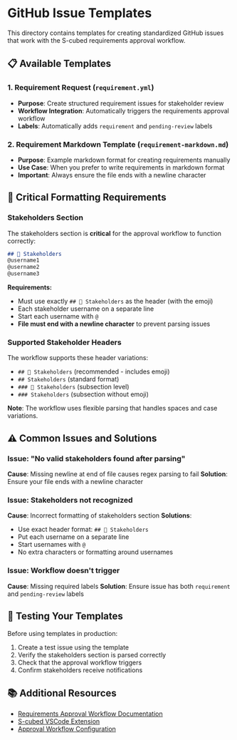 # GitHub Issue Templates

This directory contains templates for creating standardized GitHub issues that work with the S-cubed requirements approval workflow.

## 📋 Available Templates

### 1. Requirement Request (`requirement.yml`)
- **Purpose**: Create structured requirement issues for stakeholder review
- **Workflow Integration**: Automatically triggers the requirements approval workflow
- **Labels**: Automatically adds `requirement` and `pending-review` labels

### 2. Requirement Markdown Template (`requirement-markdown.md`)
- **Purpose**: Example markdown format for creating requirements manually
- **Use Case**: When you prefer to write requirements in markdown format
- **Important**: Always ensure the file ends with a newline character

## 🔧 Critical Formatting Requirements

### Stakeholders Section
The stakeholders section is **critical** for the approval workflow to function correctly:

```markdown
## 👥 Stakeholders
@username1
@username2
@username3
```

**Requirements:**
- Must use exactly `## 👥 Stakeholders` as the header (with the emoji)
- Each stakeholder username on a separate line
- Start each username with `@`
- **File must end with a newline character** to prevent parsing issues

### Supported Stakeholder Headers
The workflow supports these header variations:
- `## 👥 Stakeholders` (recommended - includes emoji)
- `## Stakeholders` (standard format)
- `### 👥 Stakeholders` (subsection level)
- `### Stakeholders` (subsection without emoji)

**Note**: The workflow uses flexible parsing that handles spaces and case variations.

## ⚠️ Common Issues and Solutions

### Issue: "No valid stakeholders found after parsing"
**Cause**: Missing newline at end of file causes regex parsing to fail
**Solution**: Ensure your file ends with a newline character

### Issue: Stakeholders not recognized
**Cause**: Incorrect formatting of stakeholders section
**Solutions**:
- Use exact header format: `## 👥 Stakeholders`
- Put each username on a separate line
- Start usernames with `@`
- No extra characters or formatting around usernames

### Issue: Workflow doesn't trigger
**Cause**: Missing required labels
**Solution**: Ensure issue has both `requirement` and `pending-review` labels

## 🧪 Testing Your Templates

Before using templates in production:

1. Create a test issue using the template
2. Verify the stakeholders section is parsed correctly
3. Check that the approval workflow triggers
4. Confirm stakeholders receive notifications

## 📚 Additional Resources

- [Requirements Approval Workflow Documentation](../../docs/GITHUB-REQUIREMENTS-WORKFLOW.md)
- [S-cubed VSCode Extension](../../vscode-extension/)
- [Approval Workflow Configuration](../workflows/requirements-approval.yml)
